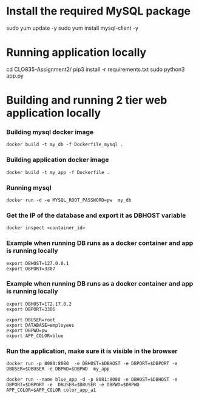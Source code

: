 # Install the required MySQL package

sudo yum update -y
sudo yum install mysql-client -y

# Running application locally
cd CLO835-Assignment2/
pip3 install -r requirements.txt
sudo python3 app.py

# Building and running 2 tier web application locally
### Building mysql docker image 
```docker build -t my_db -f Dockerfile_mysql . ```

### Building application docker image 
```docker build -t my_app -f Dockerfile . ```

### Running mysql
```docker run -d -e MYSQL_ROOT_PASSWORD=pw  my_db```


### Get the IP of the database and export it as DBHOST variable
```docker inspect <container_id>```


### Example when running DB runs as a docker container and app is running locally
```
export DBHOST=127.0.0.1
export DBPORT=3307
```
### Example when running DB runs as a docker container and app is running locally
```
export DBHOST=172.17.0.2
export DBPORT=3306
```
```
export DBUSER=root
export DATABASE=employees
export DBPWD=pw
export APP_COLOR=blue
```
### Run the application, make sure it is visible in the browser
```docker run -p 8080:8080  -e DBHOST=$DBHOST -e DBPORT=$DBPORT -e  DBUSER=$DBUSER -e DBPWD=$DBPWD  my_app```

```docker run --name blue_app -d -p 8081:8080 -e DBHOST=$DBHOST -e DBPORT=$DBPORT -e  DBUSER=$DBUSER -e DBPWD=$DBPWD  APP_COLOR=$APP_COLOR color_app_a1```


